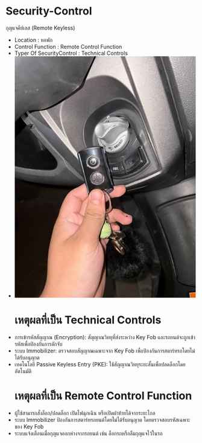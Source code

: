 # Security-Control
กุญแจคีย์เลส (Remote Keyless)
- Location : หอพัก
- Control Function : Remote Control Function
- Typer Of SecurityControl : Technical Controls
- ![pig](1123.jpg)
  # เหตุผลที่เป็น Technical Controls
- การเข้ารหัสสัญญาณ (Encryption): สัญญาณวิทยุที่ส่งระหว่าง Key Fob และรถยนต์จะถูกเข้ารหัสเพื่อป้องกันการดักจับ
- ระบบ Immobilizer: ตรวจสอบสัญญาณเฉพาะจาก Key Fob เพื่อป้องกันการสตาร์ทรถโดยไม่ได้รับอนุญาต
- เทคโนโลยี Passive Keyless Entry (PKE): ใช้สัญญาณวิทยุระยะสั้นเพื่อปลดล็อกโดยอัตโนมัติ
  # เหตุผลที่เป็น Remote Control Function
- ผู้ใช้สามารถสั่งล็อก/ปลดล็อก เปิดไฟฉุกเฉิน หรือเปิดฝาท้ายได้จากระยะไกล
- ระบบ Immobilizer ป้องกันการสตาร์ทรถยนต์โดยไม่ได้รับอนุญาต โดยตรวจสอบรหัสเฉพาะของ Key Fob
- ระบบแจ้งเตือนเมื่อกุญแจออกห่างจากรถยนต์ เช่น ล็อกรถหรือลืมกุญแจไว้ในรถ
